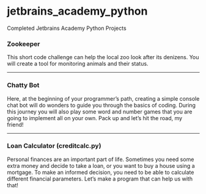 # jetbrains_academy_python
Completed Jetbrains Academy Python Projects
 
### Zookeeper
This short code challenge can help the local zoo look after its denizens. You will create a tool for monitoring animals and their status.

---
 
### Chatty Bot
Here, at the beginning of your programmer’s path, creating a simple console chat bot will do wonders to guide you through the basics of coding. During this journey you will also play some word and number games that you are going to implement all on your own. Pack up and let’s hit the road, my friend!

---

### Loan Calculator (creditcalc.py)
Personal finances are an important part of life. Sometimes you need some extra money and decide to take a loan, or you want to buy a house using a mortgage. To make an informed decision, you need to be able to calculate different financial parameters. Let’s make a program that can help us with that!

